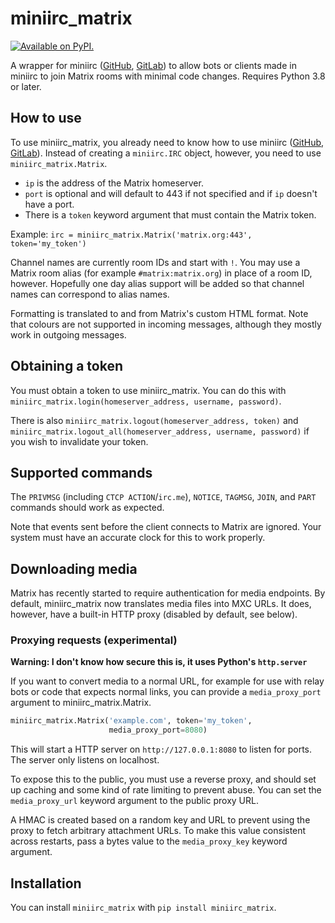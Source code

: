 # miniirc_matrix

[![Available on PyPI.](https://img.shields.io/pypi/v/miniirc-matrix.svg)](https://pypi.org/project/miniirc-matrix/)

A wrapper for miniirc ([GitHub], [GitLab]) to allow bots or clients made in
miniirc to join Matrix rooms with minimal code changes. Requires Python 3.8 or
later.

## How to use

To use miniirc_matrix, you already need to know how to use miniirc ([GitHub],
[GitLab]). Instead of creating a `miniirc.IRC` object, however, you need to
use `miniirc_matrix.Matrix`.

 - `ip` is the address of the Matrix homeserver.
 - `port` is optional and will default to 443 if not specified and if `ip`
    doesn't have a port.
 - There is a `token` keyword argument that must contain the Matrix token.

Example: `irc = miniirc_matrix.Matrix('matrix.org:443', token='my_token')`

Channel names are currently room IDs and start with `!`. You may use a Matrix
room alias (for example `#matrix:matrix.org`) in place of a room ID, however.
Hopefully one day alias support will be added so that channel names can
correspond to alias names.

Formatting is translated to and from Matrix's custom HTML format. Note that
colours are not supported in incoming messages, although they mostly work in
outgoing messages.

[GitHub]: https://github.com/luk3yx/miniirc
[GitLab]: https://gitlab.com/luk3yx/miniirc

## Obtaining a token

You must obtain a token to use miniirc_matrix. You can do this with
`miniirc_matrix.login(homeserver_address, username, password)`.

There is also `miniirc_matrix.logout(homeserver_address, token)` and
`miniirc_matrix.logout_all(homeserver_address, username, password)` if you wish
to invalidate your token.

## Supported commands

The `PRIVMSG` (including `CTCP ACTION`/`irc.me`), `NOTICE`, `TAGMSG`, `JOIN`,
and `PART` commands should work as expected.

Note that events sent before the client connects to Matrix are ignored. Your
system must have an accurate clock for this to work properly.

## Downloading media

Matrix has recently started to require authentication for media endpoints. By
default, miniirc_matrix now translates media files into MXC URLs. It does,
however, have a built-in HTTP proxy (disabled by default, see below).

### Proxying requests (experimental)

**Warning: I don't know how secure this is, it uses Python's `http.server`**

If you want to convert media to a normal URL, for example for use with relay
bots or code that expects normal links, you can provide a `media_proxy_port`
argument to miniirc_matrix.Matrix.

```py
miniirc_matrix.Matrix('example.com', token='my_token',
                      media_proxy_port=8080)
```

This will start a HTTP server on `http://127.0.0.1:8080` to listen for ports.
The server only listens on localhost.

To expose this to the public, you must use a reverse proxy, and should set up
caching and some kind of rate limiting to prevent abuse. You can set the
`media_proxy_url` keyword argument to the public proxy URL.

A HMAC is created based on a random key and URL to prevent using the proxy to
fetch arbitrary attachment URLs. To make this value consistent across restarts,
pass a bytes value to the `media_proxy_key` keyword argument.

## Installation

You can install `miniirc_matrix` with `pip install miniirc_matrix`.
